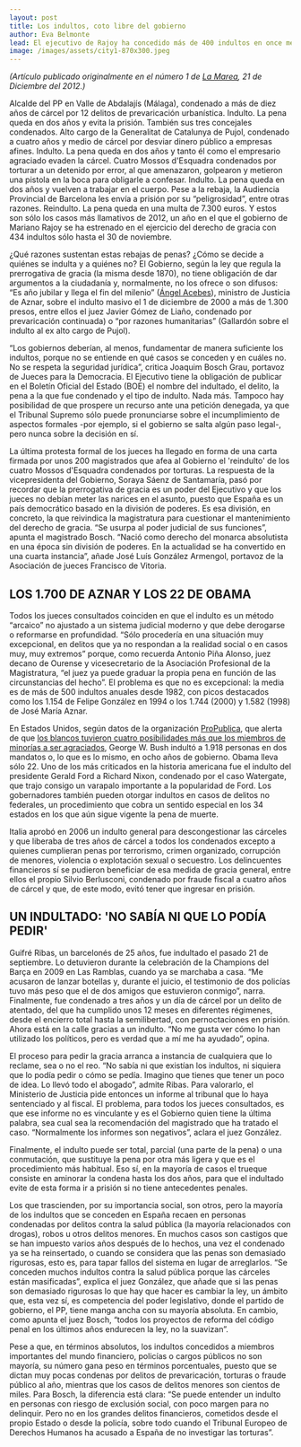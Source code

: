 ```yaml
---
layout: post
title: Los indultos, coto libre del gobierno
author: Eva Belmonte
lead: El ejecutivo de Rajoy ha concedido más de 400 indultos en once meses. Entre los afortunados, varios políticos condenados por prevaricar y desviar dinero público.
image: /images/assets/city1-870x300.jpeg
---
```


_(Artículo publicado originalmente en el número 1 de <a href="http://www.lamarea.com">La Marea</a>, 21 de Diciembre del 2012.)_

Alcalde del PP en Valle de Abdalajís (Málaga), condenado a más de diez años de cárcel por 12 delitos de prevaricación urbanística. Indulto. La pena queda en dos años y evita la prisión. También sus tres concejales condenados. Alto cargo de la Generalitat de Catalunya de Pujol, condenado a cuatro años y medio de cárcel por desviar dinero público a empresas afines. Indulto. La pena queda en dos años y tanto él como el empresario agraciado evaden la cárcel. Cuatro Mossos d'Esquadra condenados por torturar a un detenido por error, al que amenazaron, golpearon y metieron una pistola en la boca para obligarle a confesar. Indulto. La pena queda en dos años y vuelven a trabajar en el cuerpo. Pese a la rebaja, la Audiencia Provincial de Barcelona les envía a prisión por su “peligrosidad”, entre otras razones. Reindulto. La pena queda en una multa de 7.300 euros. Y estos son sólo los casos más llamativos de 2012, un año en el que el gobierno de Mariano Rajoy se ha estrenado en el ejercicio del derecho de gracia con 434 indultos sólo hasta el 30 de noviembre. 

¿Qué razones sustentan estas rebajas de penas? ¿Cómo se decide a quiénes se indulta y a quiénes no? El Gobierno, según la ley que regula la prerrogativa de gracia (la misma desde 1870), no tiene obligación de dar argumentos a la ciudadanía y, normalmente, no los ofrece o son difusos: “Es año jubilar y llega el fin del milenio” ([Ángel Acebes][1]), ministro de Justicia de Aznar, sobre el indulto masivo el 1 de diciembre de 2000 a más de 1.300 presos, entre ellos el juez Javier Gómez de Liaño, condenado por prevaricación continuada) o “por razones humanitarias” (Gallardón sobre el indulto al ex alto cargo de Pujol). 

“Los gobiernos deberían, al menos, fundamentar de manera suficiente los indultos, porque no se entiende en qué casos se conceden y en cuáles no. No se respeta la seguridad jurídica”, critica Joaquim Bosch Grau, portavoz de Jueces para la Democracia. El Ejecutivo tiene la obligación de publicar en el Boletín Oficial del Estado (BOE) el nombre del indultado, el delito, la pena a la que fue condenado y el tipo de indulto. Nada más. Tampoco hay posibilidad de que prospere un recurso ante una petición denegada, ya que el Tribunal Supremo sólo puede pronunciarse sobre el incumplimiento de aspectos formales -por ejemplo, si el gobierno se salta algún paso legal-, pero nunca sobre la decisión en sí.

La última protesta formal de los jueces ha llegado en forma de una carta firmada por unos 200 magistrados que afea al Gobierno el 'reindulto' de los cuatro Mossos d'Esquadra condenados por torturas. La respuesta de la vicepresidenta del Gobierno, Soraya Sáenz de Santamaría, pasó por recordar que la prerrogativa de gracia es un poder del Ejecutivo y que los jueces no debían meter las narices en el asunto, puesto que España es un país democrático basado en la división de poderes. Es esa división, en concreto, la que reivindica la magistratura para cuestionar el mantenimiento del derecho de gracia. “Se usurpa al poder judicial de sus funciones”, apunta el magistrado Bosch. “Nació como derecho del monarca absolutista en una época sin división de poderes. En la actualidad se ha convertido en una cuarta instancia”, añade José Luís González Armengol, portavoz de la Asociación de jueces Francisco de Vitoria. 

## LOS 1.700 DE AZNAR Y LOS 22 DE OBAMA

Todos los jueces consultados coinciden en que el indulto es un método “arcaico” no ajustado a un sistema judicial moderno y que debe derogarse o reformarse en profundidad. “Sólo procedería en una situación muy excepcional, en delitos que ya no respondan a la realidad social o en casos muy, muy extremos” porque, como recuerda Antonio Piña Alonso, juez decano de Ourense y vicesecretario de la Asociación Profesional de la Magistratura, “el juez ya puede graduar la propia pena en función de las circunstancias del hecho”. El problema es que no es excepcional: la media es de más de 500 indultos anuales desde 1982, con picos destacados como los 1.154 de Felipe González en 1994 o los 1.744 (2000) y 1.582 (1998) de José María Aznar. 

En Estados Unidos, según datos de la organización [ProPublica][2], que alerta de que [los blancos tuvieron cuatro posibilidades más que los miembros de minorías a ser agraciados][3], George W. Bush indultó a 1.918 personas en dos mandatos o, lo que es lo mismo, en ocho años de gobierno. Obama lleva sólo 22. Uno de los más criticados en la historia americana fue el indulto del presidente Gerald Ford a Richard Nixon, condenado por el caso Watergate, que trajo consigo un varapalo importante a la popularidad de Ford. Los gobernadores también pueden otorgar indultos en casos de delitos no federales, un procedimiento que cobra un sentido especial en los 34 estados en los que aún sigue vigente la pena de muerte. 

Italia aprobó en 2006 un indulto general para descongestionar las cárceles y que liberaba de tres años de cárcel a todos los condenados excepto a quienes cumplieran penas por terrorismo, crimen organizado, corrupción de menores, violencia o explotación sexual o secuestro. Los delincuentes financieros sí se pudieron beneficiar de esa medida de gracia general, entre ellos el propio Silvio Berlusconi, condenado por fraude fiscal a cuatro años de cárcel y que, de este modo, evitó tener que ingresar en prisión. 

## UN INDULTADO: 'NO SABÍA NI QUE LO PODÍA PEDIR'

Guifré Ribas, un barcelonés de 25 años, fue indultado el pasado 21 de septiembre. Lo detuvieron durante la celebración de la Champions del Barça en 2009 en Las Ramblas, cuando ya se marchaba a casa. “Me acusaron de lanzar botellas y, durante el juicio, el testimonio de dos policías tuvo más peso que el de dos amigos que estuvieron conmigo”, narra. Finalmente, fue condenado a tres años y un día de cárcel por un delito de atentado, del que ha cumplido unos 12 meses en diferentes régimenes, desde el encierro total hasta la semilibertad, con pernoctaciones en prisión. Ahora está en la calle gracias a un indulto. “No me gusta ver cómo lo han utilizado los políticos, pero es verdad que a mí me ha ayudado”, opina. 

El proceso para pedir la gracia arranca a instancia de cualquiera que lo reclame, sea o no el reo. “No sabía ni que existían los indultos, ni siquiera que lo podía pedir o cómo se pedía. Imagino que tienes que tener un poco de idea. Lo llevó todo el abogado”, admite Ribas. Para valorarlo, el Ministerio de Justicia pide entonces un informe al tribunal que lo haya sentenciado y al fiscal. El problema, para todos los jueces consultados, es que ese informe no es vinculante y es el Gobierno quien tiene la última palabra, sea cual sea la recomendación del magistrado que ha tratado el caso. “Normalmente los informes son negativos”, aclara el juez González. 

Finalmente, el indulto puede ser total, parcial (una parte de la pena) o una conmutación, que sustituye la pena por otra más ligera y que es el procedimiento más habitual. Eso sí, en la mayoría de casos el trueque consiste en aminorar la condena hasta los dos años, para que el indultado evite de esta forma ir a prisión si no tiene antecedentes penales. 

Los que trascienden, por su importancia social, son otros, pero la mayoría de los indultos que se conceden en España recaen en personas condenadas por delitos contra la salud pública (la mayoría relacionados con drogas), robos u otros delitos menores. En muchos casos son castigos que se han impuesto varios años después de lo hechos, una vez el condenado ya se ha reinsertado, o cuando se considera que las penas son demasiado rigurosas, esto es, para tapar fallos del sistema en lugar de arreglarlos. “Se conceden muchos indultos contra la salud pública porque las cárceles están masificadas”, explica el juez González, que añade que si las penas son demasiado rigurosas lo que hay que hacer es cambiar la ley, un ámbito que, esta vez sí, es competencia del poder legislativo, donde el partido de gobierno, el PP, tiene manga ancha con su mayoría absoluta. En cambio, como apunta el juez Bosch, “todos los proyectos de reforma del código penal en los últimos años endurecen la ley, no la suavizan”. 

Pese a que, en términos absolutos, los indultos concedidos a miembros importantes del mundo financiero, policías o cargos públicos no son mayoría, su número gana peso en términos porcentuales, puesto que se dictan muy pocas condenas por delitos de prevaricación, torturas o fraude público al año, mientras que los casos de delitos menores son cientos de miles. Para Bosch, la diferencia está clara: “Se puede entender un indulto en personas con riesgo de exclusión social, con poco margen para no delinquir. Pero no en los grandes delitos financieros, cometidos desde el propio Estado o desde la policía, sobre todo cuando el Tribunal Europeo de Derechos Humanos ha acusado a España de no investigar las torturas”.

[1]: http://elpais.com/diario/2003/05/08/portada/1052344853_850215.html
[2]: http://www.propublica.org/
[3]: http://www.propublica.org/article/shades-of-mercy-presidential-forgiveness-heavily-favors-whites